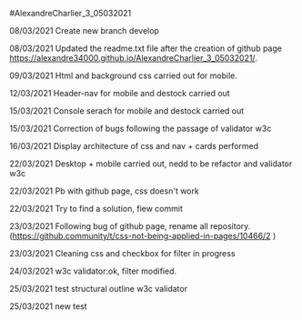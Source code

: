 #AlexandreCharlier_3_05032021

08/03/2021
Create new branch develop

08/03/2021
Updated the readme.txt file after the creation of github page
https://alexandre34000.github.io/AlexandreCharlier_3_05032021/.

09/03/2021
Html and background css carried out for mobile.

12/03/2021
Header-nav for mobile and destock carried out

15/03/2021
Console serach for mobile and destock carried out

15/03/2021
Correction of bugs following the passage of validator w3c

16/03/2021
Display architecture of css and nav + cards performed

22/03/2021
Desktop + mobile carried out, nedd to be refactor and validator w3c

22/03/2021
Pb with github page, css doesn't work

22/03/2021
Try to find a solution, fiew commit

23/03/2021
Following bug of github page, rename all repository.(https://github.community/t/css-not-being-applied-in-pages/10466/2 )

23/03/2021
Cleaning css and checkbox for filter in progress

24/03/2021
w3c validator:ok, filter modified.

25/03/2021
test structural outline w3c validator

25/03/2021
new test

